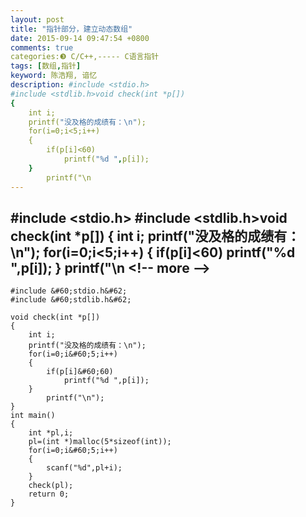 ```yaml
---
layout: post
title: "指针部分，建立动态数组"
date: 2015-09-14 09:47:54 +0800
comments: true
categories:❸ C/C++,----- C语言指针
tags: [数组,指针]
keyword: 陈浩翔, 谙忆
description: #include <stdio.h>
#include <stdlib.h>void check(int *p[])
{
    int i;
    printf("没及格的成绩有：\n");
    for(i=0;i<5;i++)
    {
        if(p[i]<60)
            printf("%d ",p[i]);
    }
        printf("\n 
---
```



#include &#60;stdio.h&#62;
#include &#60;stdlib.h&#62;void check(int *p[])
{
    int i;
    printf("没及格的成绩有：\n");
    for(i=0;i&#60;5;i++)
    {
        if(p[i]&#60;60)
            printf("%d ",p[i]);
    }
        printf("\n
&#60;!-- more --&#62;
----------

```
#include &#60;stdio.h&#62;
#include &#60;stdlib.h&#62;

void check(int *p[])
{
    int i;
    printf("没及格的成绩有：\n");
    for(i=0;i&#60;5;i++)
    {
        if(p[i]&#60;60)
            printf("%d ",p[i]);
    }
        printf("\n");
}
int main()
{
    int *pl,i;
    pl=(int *)malloc(5*sizeof(int));
    for(i=0;i&#60;5;i++)
    {
        scanf("%d",pl+i);
    }
    check(pl);
    return 0;
}

```